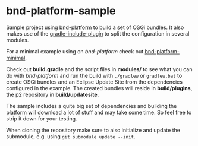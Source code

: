 bnd-platform-sample
===================

Sample project using [bnd-platform](https://github.com/stempler/bnd-platform) to build a set of OSGi bundles. It also makes use of the [gradle-include-plugin](https://github.com/stempler/gradle-include-plugin) to split the configuration in several modules.

For a minimal example using on *bnd-platform* check out [bnd-platform-minimal](https://github.com/stempler/bnd-platform-minimal).

Check out **build.gradle** and the script files in **modules/** to see what you can do with *bnd-platform* and run the build with `./gradlew` or `gradlew.bat` to create OSGi bundles and an Eclipse Update Site from the dependencies configured in the example. The created bundles will reside in **build/plugins**, the p2 repository in **build/updatesite**.

The sample includes a quite big set of dependencies and building the platform will download a lot of stuff and may take some time. So feel free to strip it down for your testing.

When cloning the repository make sure to also initialize and update the submodule, e.g. using `git submodule update --init`.
